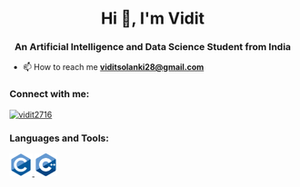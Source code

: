<h1 align="center">Hi 👋, I'm Vidit</h1>
<h3 align="center">An Artificial Intelligence and Data Science Student from India</h3>

- 📫 How to reach me **viditsolanki28@gmail.com**

<h3 align="left">Connect with me:</h3>
<p align="left">
<a href="https://instagram.com/vidit2716" target="blank"><img align="center" src="https://raw.githubusercontent.com/rahuldkjain/github-profile-readme-generator/master/src/images/icons/Social/instagram.svg" alt="vidit2716" height="30" width="40" /></a>
</p>

<h3 align="left">Languages and Tools:</h3>
<p align="left"> <a href="https://www.cprogramming.com/" target="_blank" rel="noreferrer"> <img src="https://raw.githubusercontent.com/devicons/devicon/master/icons/c/c-original.svg" alt="c" width="40" height="40"/> </a> <a href="https://www.w3schools.com/cpp/" target="_blank" rel="noreferrer"> <img src="https://raw.githubusercontent.com/devicons/devicon/master/icons/cplusplus/cplusplus-original.svg" alt="cplusplus" width="40" height="40"/> </a> </p>

